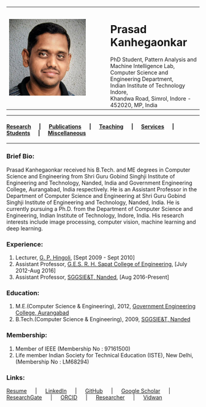 <!-- <!DOCTYPE html> -->
<html lang="en">
  
<head>
  <title>Prasad Kanhegaonkar</title>
</head>

<body>
  <table>
    <tr>
      <td width="250px"><img src="ppk.jpg" width="200" height="200"></img></td>   
      <td valign="top">
        <h1>Prasad Kanhegaonkar</h1>
        PhD Student, Pattern Analysis and Machine Intelligence Lab, <br>
        Computer Science and Engineering Department, <br>
        Indian Institute of Technology Indore, <br>
        Khandwa Road, Simrol, Indore - 452020, MP, India
      </td>         
    </tr>
  </table>
  <hr>  

  <h4>
  <a href="https://github.com/prasad-iiti/prasad-iiti.github.io.git/1.research.html">Research</a> &emsp; | &emsp;
  <a href="https://github.com/prasad-iiti/prasad-iiti.github.io/blob/main/2.publications.html">Publications</a> &emsp; | &emsp;
  <a href="https://github.com/prasad-iiti/prasad-iiti.github.io/blob/main/3.teaching.html">Teaching</a> &emsp; | &emsp;
  <a href="https://github.com/prasad-iiti/prasad-iiti.github.io/blob/main/4.services.html">Services</a> &emsp; | &emsp;
  <a href="https://github.com/prasad-iiti/prasad-iiti.github.io/blob/main/5.students.html">Students</a> &emsp; | &emsp;
  <a href="https://github.com/prasad-iiti/prasad-iiti.github.io/blob/main/6.miscellaneous.html">Miscellaneous</a>
  </h4>
  <hr>

  <h3>Brief Bio:</h3>
  Prasad Kanhegaonkar received his B.Tech. and ME degrees in Computer Science and Engineering from Shri Guru Gobind Singhji Institute of Engineering 
  and Technology, Nanded, India and Government Engineering College, Aurangabad, India respectively. 
  He is an Assistant Professor in the Department of Computer Science and Engineering at Shri Guru Gobind Singhji Institute of Engineering and 
  Technology, Nanded, India.  
  He is currently pursuing a Ph.D. from the Department of Computer Science and Engineering, Indian Institute of Technology, Indore, India. 
  His research interests include image processing, computer vision, machine learning and deep learning.
  
  <h3>Experience:</h3>
  <ol>
    <li>Lecturer, <a href="https://www.gphingoli.ac.in" target="_blank">G. P. Hingoli</a>, [Sept 2009 - Sept 2010]</li>
    <li>Assistant Professor, <a href="https://www.ges-coengg.org" target="_blank">G.E.S. R. H. Sapat College of Engineering</a>, [July 2012-Aug 2016]</li>
    <li>Assistant Professor, <a href="https://www.sggs.ac.in" target="_blank">SGGSIE&T, Nanded</a>, [Aug 2016-Present]</li>
  </ol>  
  
  <h3>Education:</h3>
  <ol>
    <li>M.E.(Computer Science & Engineering), 2012, <a href="https://www.geca.ac.in/" target="_blank">Government Engineering College, Aurangabad</a></li>
    <li>B.Tech.(Computer Science & Engineering), 2009, <a href="https://sggs.ac.in" target="_blank">SGGSIE&T, Nanded</a></li>
  </ol> 

  <h3>Membership:</h3>
  <ol>
    <li>Member of IEEE (Membership No : 97161500)</li>
    <li>Life member Indian Society for Technical Education (ISTE), New Delhi, (Membership No : LM68294)</li>
  </ol>    
  
  <h3>Links:</h3>
  <a href="https://prasad-iiti.github.io/ppkanhegaonkar.pdf" target="_blank">Resume</a> &emsp; | &emsp;
  <a href="https://www.linkedin.com/in/prasadkanhegaonkar/" target="_blank">LinkedIn</a> &emsp; | &emsp;
  <a href="https://github.com/prasad-iiti/" target="_blank">GitHub</a> &emsp; | &emsp;
  <a href="https://scholar.google.co.in/citations?user=Yx3LIi0AAAAJ&hl=en" target="_blank">Google Scholar</a> &emsp; | &emsp;
  <a href="https://www.researchgate.net/profile/Prasad_Kanhegaonkar3" target="_blank">ResearchGate</a> &emsp; | &emsp;
  <a href="https://orcid.org/0000-0003-1150-9518" target="_blank">ORCID</a> &emsp; | &emsp;
  <a href="https://www.webofscience.com/wos/author/record/3287166" target="_blank">Researcher</a> &emsp; | &emsp;
  <a href="https://vidwan.inflibnet.ac.in/profile/141384" target="_blank">Vidwan</a>

</body>
</html>
